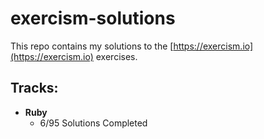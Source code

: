 # exercism-solutions

This repo contains my solutions to the [https://exercism.io](https://exercism.io) exercises.

## Tracks:
* **Ruby**
  * 6/95 Solutions Completed
